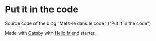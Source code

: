  # Put it in the code

 Source code of the blog "Mets-le dans le code" ("Put it in the code")

 Made with [Gatsby](https://www.gatsbyjs.org) with [Hello friend](https://github.com/panr/gatsby-starter-hello-friend) starter.